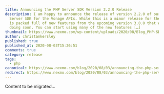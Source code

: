 ```yaml
---
title: Announcing the PHP Server SDK Version 2.2.0 Release
description: I am happy to announce the release of version 2.2.0 of our PHP
  Server SDK for the Vonage APIs. While this is a minor release for the SDK, it
  is packed full of new features from the upcoming version 3.0.0 that we will be
  doing soon. You can start using many of the new features […]
thumbnail: https://www.nexmo.com/wp-content/uploads/2020/08/Blog_PHP-SDK-Update_1200x600.png
author: christankersley
published: true
published_at: 2020-08-03T15:26:51
comments: true
category: release
tags:
  - php
canonical: https://www.nexmo.com/blog/2020/08/03/announcing-the-php-server-sdk-version-2-2-0-release
redirect: https://www.nexmo.com/blog/2020/08/03/announcing-the-php-server-sdk-version-2-2-0-release
---
```

Content to be migrated...
